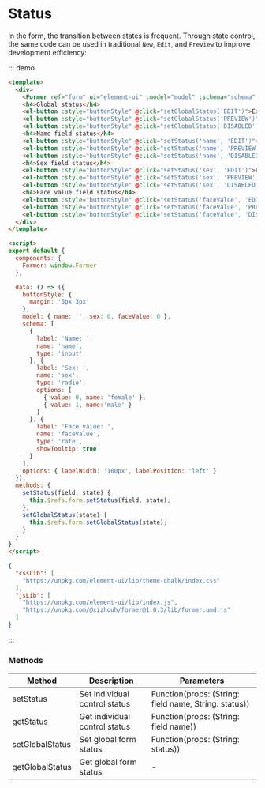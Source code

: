 # Status

In the form, the transition between states is frequent. Through state control, the same code can be used in traditional `New`, `Edit`, and `Preview` to improve development efficiency:

::: demo
```html
<template>
  <div>
    <Former ref="form" ui="element-ui" :model="model" :schema="schema" :options="options"></Former>
    <h4>Global status</h4>
    <el-button :style="buttonStyle" @click="setGlobalStatus('EDIT')">Edit</el-button>
    <el-button :style="buttonStyle" @click="setGlobalStatus('PREVIEW')">Preview</el-button>
    <el-button :style="buttonStyle" @click="setGlobalStatus('DISABLED')">Disabled</el-button>
    <h4>Name field status</h4>
    <el-button :style="buttonStyle" @click="setStatus('name', 'EDIT')">Edit</el-button>
    <el-button :style="buttonStyle" @click="setStatus('name', 'PREVIEW')">Preview</el-button>
    <el-button :style="buttonStyle" @click="setStatus('name', 'DISABLED')">Disabled</el-button>
    <h4>Sex field status</h4>
    <el-button :style="buttonStyle" @click="setStatus('sex', 'EDIT')">Edit</el-button>
    <el-button :style="buttonStyle" @click="setStatus('sex', 'PREVIEW')">Preview</el-button>
    <el-button :style="buttonStyle" @click="setStatus('sex', 'DISABLED')">Disabled</el-button>
    <h4>Face value field status</h4>
    <el-button :style="buttonStyle" @click="setStatus('faceValue', 'EDIT')">Edit</el-button>
    <el-button :style="buttonStyle" @click="setStatus('faceValue', 'PREVIEW')">Preview</el-button>
    <el-button :style="buttonStyle" @click="setStatus('faceValue', 'DISABLED')">Disabled</el-button>
  </div>
</template>

<script>
export default {
  components: {
    Former: window.Former
  },

  data: () => ({
    buttonStyle: {
      margin: '5px 3px'
    },
    model: { name: '', sex: 0, faceValue: 0 },
    schema: [
      {
        label: 'Name: ',
        name: 'name',
        type: 'input'
      }, {
        label: 'Sex: ',
        name: 'sex',
        type: 'radio',
        options: [
          { value: 0, name: 'female' },
          { value: 1, name:'male' }
        ]
      }, {
        label: 'Face value: ',
        name: 'faceValue',
        type: 'rate',
        showTooltip: true
      }
    ],
    options: { labelWidth: '100px', labelPosition: 'left' }
  }),
  methods: {
    setStatus(field, state) {
      this.$refs.form.setStatus(field, state);
    },
    setGlobalStatus(state) {
      this.$refs.form.setGlobalStatus(state);
    }
  }
}
</script>
```
```json
{
  "cssLib": [
    "https://unpkg.com/element-ui/lib/theme-chalk/index.css"
  ],
  "jsLib": [
    "https://unpkg.com/element-ui/lib/index.js",
    "https://unpkg.com/@xizhouh/former@1.0.3/lib/former.umd.js"
  ]
}
```
:::

### Methods

| Method        | Description | Parameters |
| ------------- | ----------- | ---------- |
| setStatus     | Set individual control status | Function(props: (String: field name, String: status)) |
| getStatus     | Get individual control status | Function(props: (String: field name)) |
| setGlobalStatus | Set global form status | Function(props: (String: status)) |
| getGlobalStatus | Get global form status | - |
